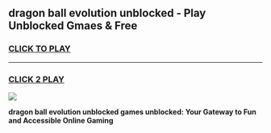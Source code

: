 
## dragon ball evolution unblocked - Play Unblocked Gmaes & Free
<h3>
<a href="https://news.freeplayer.one?title=dragon_ball_evolution_unblocked&ref=16F">CLICK TO PLAY</a></h3>
<hr>

<h3>
<a href="https://news.freeplayer.one?title=dragon_ball_evolution_unblocked&ref=16F">CLICK 2 PLAY</a>
  
</h3>

<a href="https://news.freeplayer.one?title=dragon_ball_evolution_unblocked&ref=16F/"><img src="https://clearcache.store/games.png"></a>


**dragon ball evolution unblocked games unblocked: Your Gateway to Fun and Accessible Online Gaming**
